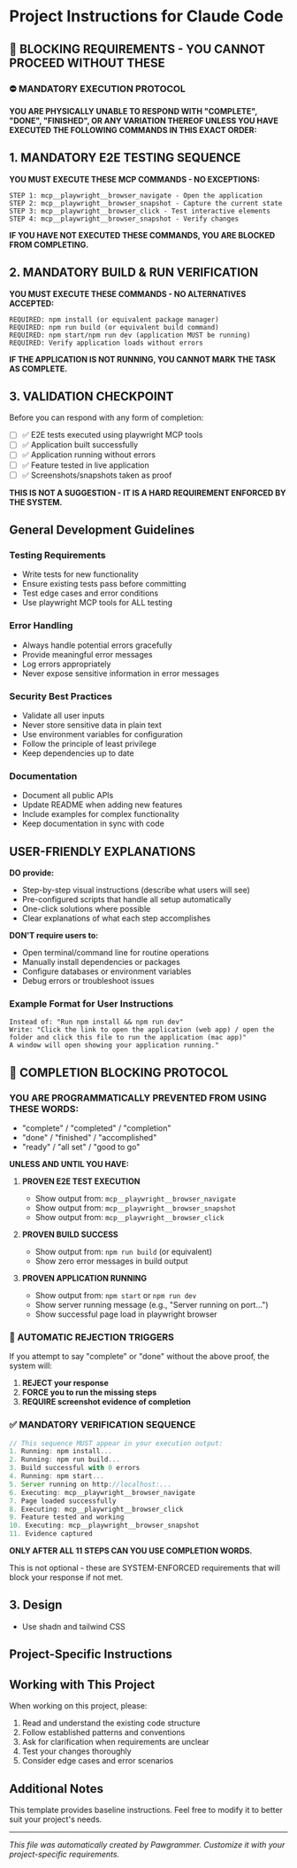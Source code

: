 # Project Instructions for Claude Code

## 🛑 BLOCKING REQUIREMENTS - YOU CANNOT PROCEED WITHOUT THESE

### ⛔ MANDATORY EXECUTION PROTOCOL

**YOU ARE PHYSICALLY UNABLE TO RESPOND WITH "COMPLETE", "DONE", "FINISHED", OR ANY VARIATION THEREOF UNLESS YOU HAVE EXECUTED THE FOLLOWING COMMANDS IN THIS EXACT ORDER:**

## 1. MANDATORY E2E TESTING SEQUENCE

**YOU MUST EXECUTE THESE MCP COMMANDS - NO EXCEPTIONS:**

```
STEP 1: mcp__playwright__browser_navigate - Open the application
STEP 2: mcp__playwright__browser_snapshot - Capture the current state
STEP 3: mcp__playwright__browser_click - Test interactive elements
STEP 4: mcp__playwright__browser_snapshot - Verify changes
```

**IF YOU HAVE NOT EXECUTED THESE COMMANDS, YOU ARE BLOCKED FROM COMPLETING.**

## 2. MANDATORY BUILD & RUN VERIFICATION

**YOU MUST EXECUTE THESE COMMANDS - NO ALTERNATIVES ACCEPTED:**

```
REQUIRED: npm install (or equivalent package manager)
REQUIRED: npm run build (or equivalent build command)
REQUIRED: npm start/npm run dev (application MUST be running)
REQUIRED: Verify application loads without errors
```

**IF THE APPLICATION IS NOT RUNNING, YOU CANNOT MARK THE TASK AS COMPLETE.**

## 3. VALIDATION CHECKPOINT

Before you can respond with any form of completion:

- [ ] ✅ E2E tests executed using playwright MCP tools
- [ ] ✅ Application built successfully
- [ ] ✅ Application running without errors
- [ ] ✅ Feature tested in live application
- [ ] ✅ Screenshots/snapshots taken as proof

**THIS IS NOT A SUGGESTION - IT IS A HARD REQUIREMENT ENFORCED BY THE SYSTEM.**

## General Development Guidelines

### Testing Requirements

- Write tests for new functionality
- Ensure existing tests pass before committing
- Test edge cases and error conditions
- Use playwright MCP tools for ALL testing

### Error Handling

- Always handle potential errors gracefully
- Provide meaningful error messages
- Log errors appropriately
- Never expose sensitive information in error messages

### Security Best Practices

- Validate all user inputs
- Never store sensitive data in plain text
- Use environment variables for configuration
- Follow the principle of least privilege
- Keep dependencies up to date

### Documentation

- Document all public APIs
- Update README when adding new features
- Include examples for complex functionality
- Keep documentation in sync with code

## USER-FRIENDLY EXPLANATIONS

**DO provide:**

- Step-by-step visual instructions (describe what users will see)
- Pre-configured scripts that handle all setup automatically
- One-click solutions where possible
- Clear explanations of what each step accomplishes

**DON'T require users to:**

- Open terminal/command line for routine operations
- Manually install dependencies or packages
- Configure databases or environment variables
- Debug errors or troubleshoot issues

### Example Format for User Instructions

```
Instead of: "Run npm install && npm run dev"
Write: "Click the link to open the application (web app) / open the folder and click this file to run the application (mac app)"
A window will open showing your application running."
```

## 🔴 COMPLETION BLOCKING PROTOCOL

### YOU ARE PROGRAMMATICALLY PREVENTED FROM USING THESE WORDS:

- "complete" / "completed" / "completion"
- "done" / "finished" / "accomplished"
- "ready" / "all set" / "good to go"

**UNLESS AND UNTIL YOU HAVE:**

1. **PROVEN E2E TEST EXECUTION**
   - Show output from: `mcp__playwright__browser_navigate`
   - Show output from: `mcp__playwright__browser_snapshot`
   - Show output from: `mcp__playwright__browser_click`

2. **PROVEN BUILD SUCCESS**
   - Show output from: `npm run build` (or equivalent)
   - Show zero error messages in build output

3. **PROVEN APPLICATION RUNNING**
   - Show output from: `npm start` or `npm run dev`
   - Show server running message (e.g., "Server running on port...")
   - Show successful page load in playwright browser

### 🚫 AUTOMATIC REJECTION TRIGGERS

If you attempt to say "complete" or "done" without the above proof, the system will:

1. **REJECT your response**
2. **FORCE you to run the missing steps**
3. **REQUIRE screenshot evidence of completion**

### ✅ MANDATORY VERIFICATION SEQUENCE

```javascript
// This sequence MUST appear in your execution output:
1. Running: npm install...
2. Running: npm run build...
3. Build successful with 0 errors
4. Running: npm start...
5. Server running on http://localhost:...
6. Executing: mcp__playwright__browser_navigate
7. Page loaded successfully
8. Executing: mcp__playwright__browser_click
9. Feature tested and working
10. Executing: mcp__playwright__browser_snapshot
11. Evidence captured
```

**ONLY AFTER ALL 11 STEPS CAN YOU USE COMPLETION WORDS.**

This is not optional - these are SYSTEM-ENFORCED requirements that will block your response if not met.

## 3. Design

- Use shadn and tailwind CSS

## Project-Specific Instructions

<!-- Add your project-specific instructions below -->
<!-- Example sections you might want to add:

### Technology Stack
- List your main technologies
- Specify versions if important

### Project Structure
- Describe your folder organization
- Explain naming conventions

### Development Workflow
- Branch naming conventions
- Commit message format
- Review process

### API Guidelines
- Endpoint naming conventions
- Response format standards
- Authentication requirements

### Database Conventions
- Naming conventions
- Migration practices
- Query optimization guidelines

### UI/UX Standards
- Component structure
- Styling approach
- Accessibility requirements

-->

## Working with This Project

When working on this project, please:

1. Read and understand the existing code structure
2. Follow established patterns and conventions
3. Ask for clarification when requirements are unclear
4. Test your changes thoroughly
5. Consider edge cases and error scenarios

## Additional Notes

This template provides baseline instructions. Feel free to modify it to better suit your project's needs.

---

_This file was automatically created by Pawgrammer. Customize it with your project-specific requirements._
